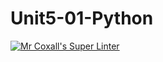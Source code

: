 # Unit5-01-Python
[![Mr Coxall's Super Linter](https://github.com/ICS3U-C-Programming-LilyC/Unit5-01-Python/workflows/Mr%20Coxall's%20Super%20Linter/badge.svg)](https://github.com/ICS3U-C-Programming-LilyC/Unit5-01-Python/actions/)
